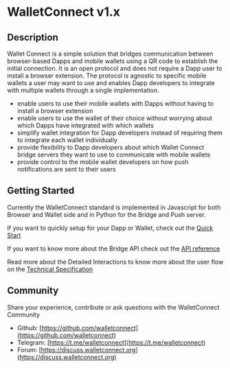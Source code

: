 # WalletConnect v1.x

## Description

Wallet Connect is a simple solution that bridges communication between browser-based Dapps and mobile wallets using a QR code to establish the initial connection. It is an open protocol and does not require a Dapp user to install a browser extension. The protocol is agnostic to specific mobile wallets a user may want to use and enables Dapp developers to integrate with multiple wallets through a single implementation.

* enable users to use their mobile wallets with Dapps without having to install a browser extension
* enable users to use the wallet of their choice without worrying about which Dapps have integrated with which wallets
* simplify wallet integration for Dapp developers instead of requiring them to integrate each wallet individually
* provide flexibility to Dapp developers about which Wallet Connect bridge servers they want to use to communicate with mobile wallets
* provide control to the mobile wallet developers on how push notifications are sent to their users

## Getting Started

Currently the WalletConnect standard is implemented in Javascript for both Browser and Wallet side and in Python for the Bridge and Push server.

If you want to quickly setup for your Dapp or Wallet, check out the [Quick Start](https://github.com/WalletConnect/walletconnect-docs/tree/5a9aada006ad8147615a4f9de91dad7a34bb2a02/quick-start.md)

If you want to know more about the Bridge API check out the [API reference](technical-specification.md#bridge-api-reference)

Read more about the Detailed Interactions to know more about the user flow on the [Technical Specification](technical-specification.md#detailed-interactions)

## Community

Share your experience, contribute or ask questions with the WalletConnect Community

* Github: [https://github.com/walletconnect](https://github.com/walletconnect)
* Telegram: [https://t.me/walletconnect](https://t.me/walletconnect)
* Forum: [https://discuss.walletconnect.org](https://discuss.walletconnect.org)

